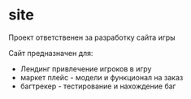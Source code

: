 # site

Проект ответственен за разработку сайта игры 

Сайт предназначен для:

- Лендинг привлечение игроков в игру
- маркет плейс - модели и функционал на заказ 
- багтрекер - тестирование и нахождение баг
